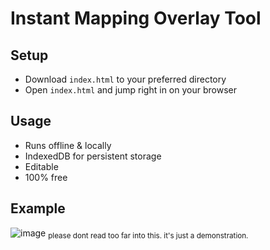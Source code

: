 # Instant Mapping Overlay Tool

## Setup

* Download `index.html` to your preferred directory
* Open `index.html` and jump right in on your browser

## Usage

* Runs offline & locally
* IndexedDB for persistent storage
* Editable
* 100% free

## Example

![image](https://github.com/user-attachments/assets/4e721a6a-c4b7-4756-9dd2-bf42d02a28c9)
<sub>please dont read too far into this. it's just a demonstration.<sub>
